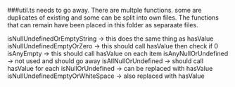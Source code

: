 ###util.ts needs to go away.  There are multple functions.  some are duplicates of existing and some can be split into own files.  The functions that can remain have been placed in this folder as separaate files.

isNullUndefinedOrEmptyString ->  this does the same thing as hasValue
isNullUndefinedEmptyOrZero -> this should call hasValue then check if 0
isAnyEmpty -> this should call hasValue on each item
isAnyNullOrUndefined -> not used and should go away
isAllNullOrUndefined -> should call hasValue for each
isNullOrUndefined -> can be replaced with hasValue
isNullUndefinedEmptyOrWhiteSpace -> also replaced with hasValue